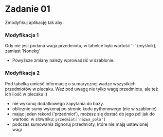 # Zadanie 01

Zmodyfikuj aplikację tak aby:

### Modyfikacja 1
Gdy nie jest podana waga przedmiotu, w tabelce była wartość '-' (myślnik), zamiast 'Nonekg'
- Powyższe zmiany należy wprowadzić w szablonie. 

### Modyfikacja 2
Pod tabelką umieść informację o sumarycznej wadze wszystkich przedmiotów w plecaku. Weź pod uwagę nie tylko wagę przedmiotu, ale też ich ilość w plecaku :)
- nie wykonuj dodatkowego zapytania do bazy.
- oblicznie sumy wykonaj po stronie kodu pythonowego (nie w szablonie)
- mając jeden rekord ('przedmiot'), możesz się dostać do jego pól jak do wartości w słowniku: `przedmiot['nazwa_pola']`
- podczas sumowania zignoruj przedmioty, które nie mają ustawionej wagi
